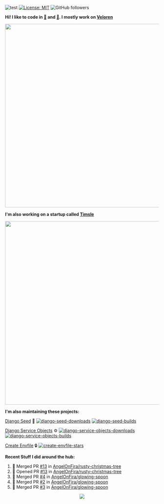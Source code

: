 ![test](https://hits.seeyoufarm.com/api/count/incr/badge.svg?url=https://github.com/AngelOnFira)
[![License: MIT](https://img.shields.io/badge/License-MIT-yellow.svg)](https://opensource.org/licenses/MIT)
![GitHub followers](https://img.shields.io/github/followers/angelonfira?style=social)

**Hi! I like to code in [:crab:](https://www.rust-lang.org/) and [:snake:](https://www.python.org/). I mostly work on [Veloren](https://veloren.net)**

<p align="center">
  <img width="600" src="https://media.discordapp.net/attachments/444005079410802699/730566298073038949/rsz_5f0656b6aa176.png">
</p>

**I'm also working on a startup called [Timsle](https://timsle.com)**

<p align="center">
  <img width="600" src="https://media.discordapp.net/attachments/444005079410802699/730566842674053130/rsz_5f0657242abb4.png">
</p>

**I'm also maintaining these projects:**

[Django Seed](https://github.com/Brobin/django-seed)
:seedling:
[![django-seed-downloads](https://pepy.tech/badge/django-seed)](https://pepy.tech/project/django-seed)
[![django-seed-builds](https://github.com/Brobin/django-seed/workflows/Test/badge.svg)](https://github.com/Brobin/django-seed)

[Django Service Objects](https://github.com/mixxorz/django-service-objects)
:gear:
[![django-service-objects-downloads](https://pepy.tech/badge/django-service-objects)](https://pepy.tech/project/django-service-objects)
[![django-service-objects-builds](https://github.com/mixxorz/django-service-objects/actions/workflows/test.yml/badge.svg)](https://github.com/mixxorz/django-service-objects/actions/workflows/test.yml)

[Create Envfile](https://github.com/SpicyPizza/create-envfile)
:lock:
[![create-envfile-stars](https://img.shields.io/github/stars/SpicyPizza/create-envfile?style=social)](https://github.com/SpicyPizza/create-envfile)

**Recent Stuff I did around the hub:**

<!--START_SECTION:activity-->
1. 🎉 Merged PR [#13](https://github.com/AngelOnFira/rusty-christmas-tree/pull/13) in [AngelOnFira/rusty-christmas-tree](https://github.com/AngelOnFira/rusty-christmas-tree)
2. 💪 Opened PR [#13](https://github.com/AngelOnFira/rusty-christmas-tree/pull/13) in [AngelOnFira/rusty-christmas-tree](https://github.com/AngelOnFira/rusty-christmas-tree)
3. 🎉 Merged PR [#4](https://github.com/AngelOnFira/glowing-spoon/pull/4) in [AngelOnFira/glowing-spoon](https://github.com/AngelOnFira/glowing-spoon)
4. 🎉 Merged PR [#2](https://github.com/AngelOnFira/glowing-spoon/pull/2) in [AngelOnFira/glowing-spoon](https://github.com/AngelOnFira/glowing-spoon)
5. 🎉 Merged PR [#3](https://github.com/AngelOnFira/glowing-spoon/pull/3) in [AngelOnFira/glowing-spoon](https://github.com/AngelOnFira/glowing-spoon)
<!--END_SECTION:activity-->

<p align="center">
  <img src="https://github-profile-trophy.vercel.app/?username=angelonfira&column=4&theme=nord&margin-w=15&margin-h=15">
</p>
